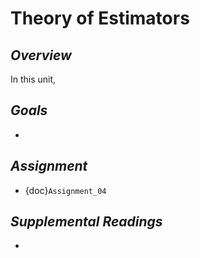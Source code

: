 # __Theory of Estimators__

## *Overview*
In this unit, 

## *Goals*
* 

## *Assignment*
* {doc}`Assignment_04`

## *Supplemental Readings*
* 